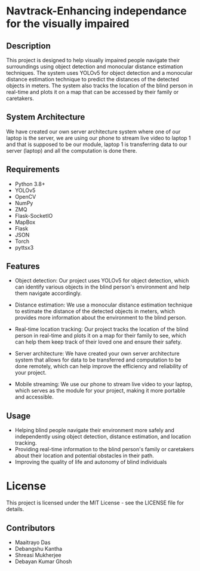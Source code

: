 # Navtrack-Enhancing independance for the visually impaired
## Description
This project is designed to help visually impaired people navigate their surroundings using object detection and monocular distance estimation techniques. The system uses YOLOv5 for object detection and a monocular distance estimation technique to predict the distances of the detected objects in meters. The system also tracks the location of the blind person in real-time and plots it on a map that can be accessed by their family or caretakers.

## System Architecture
We have created our own server architecture system where one of our laptop is the server, we are using our phone to stream live video to laptop 1 and that is supposed to be our module, laptop 1 is transferring data to our server (laptop) and all the computation is done there.

## Requirements
- Python 3.8+
- YOLOv5
- OpenCV
- NumPy
- ZMQ
- Flask-SocketIO
- MapBox
- Flask
- JSON
- Torch
- pyttsx3


## Features
* Object detection: Our project uses YOLOv5 for object detection, which can identify various objects in the blind person's environment and help them navigate accordingly.

* Distance estimation: We use a monocular distance estimation technique to estimate the distance of the detected objects in meters, which provides more information about the environment to the blind person.

* Real-time location tracking: Our project tracks the location of the blind person in real-time and plots it on a map for their family to see, which can help them keep track of their loved one and ensure their safety.

* Server architecture: We have created your own server architecture system that allows for data to be transferred and computation to be done remotely, which can help improve the efficiency and reliability of your project.

* Mobile streaming: We use our phone to stream live video to your laptop, which serves as the module for your project, making it more portable and accessible.
## Usage
- Helping blind people navigate their environment more safely and independently using object detection, distance estimation, and location tracking.
- Providing real-time information to the blind person's family or caretakers about their location and potential obstacles in their path.
- Improving the quality of life and autonomy of blind individuals

# License
This project is licensed under the MIT License - see the LICENSE file for details.

## Contributors
- Maaitrayo Das
- Debangshu Kantha
- Shreasi Mukherjee
- Debayan Kumar Ghosh



